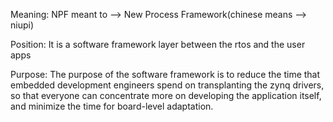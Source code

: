 Meaning:
NPF meant to --> New Process Framework(chinese means --> niupi)

Position:
It is a software framework layer between the rtos and the user apps

Purpose:
The purpose of the software framework is to reduce the time that embedded development engineers spend on transplanting the zynq drivers, 
so that everyone can concentrate more on developing the application itself, and minimize the time for board-level adaptation.